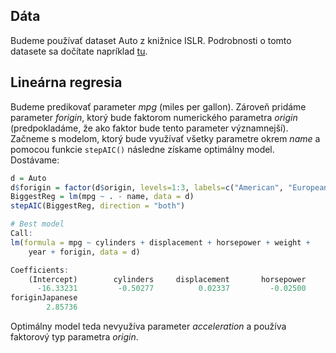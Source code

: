 ## Dáta

Budeme používať dataset Auto z knižnice ISLR. Podrobnosti o tomto datasete sa dočítate napríklad [tu](https://rdrr.io/cran/ISLR/man/Auto.html).

## Lineárna regresia

Budeme predikovať parameter *mpg* (miles per gallon). Zároveň pridáme parameter *forigin*, ktorý bude faktorom numerického parametra *origin* (predpokladáme, že ako faktor bude tento parameter významnejší). Začneme s modelom, ktorý bude využívať všetky parametre okrem *name* a pomocou funkcie `stepAIC()` následne získame optimálny model. Dostávame:

```R
d = Auto
d$forigin = factor(d$origin, levels=1:3, labels=c("American", "European", "Japanese"))
BiggestReg = lm(mpg ~ . - name, data = d)
stepAIC(BiggestReg, direction = "both")

# Best model
Call:
lm(formula = mpg ~ cylinders + displacement + horsepower + weight + 
    year + forigin, data = d)

Coefficients:
    (Intercept)        cylinders     displacement       horsepower           weight             year  foriginEuropean  
      -16.33231         -0.50277          0.02337         -0.02500         -0.00646          0.77388          2.63452  
foriginJapanese  
        2.85736
```

Optimálny model teda nevyužíva parameter *acceleration* a používa faktorový typ parametra *origin*.
